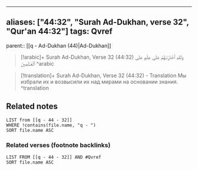 
---
aliases: ["44:32", "Surah Ad-Dukhan, verse 32", "Qur'an 44:32"]
tags: Qvref
---

parent:: [[q - Ad-Dukhan (44)|Ad-Dukhan]]

> [!arabic]+ Surah Ad-Dukhan, Verse 32 (44:32)
> <span class="quran-arabic">وَلَقَدِ ٱخْتَرْنَـٰهُمْ عَلَىٰ عِلْمٍ عَلَى ٱلْعَـٰلَمِينَ</span>
^arabic

> [!translation]+ Surah Ad-Dukhan, Verse 32 (44:32) - Translation
> Мы избрали их и возвысили их над мирами на основании знания.
^translation



## Related notes
```dataview
LIST from [[q - 44 - 32]]
WHERE !contains(file.name, "q - ")
SORT file.name ASC
```

### Related verses (footnote backlinks)
```dataview
LIST FROM [[q - 44 - 32]] AND #Qvref
SORT file.name ASC
```

